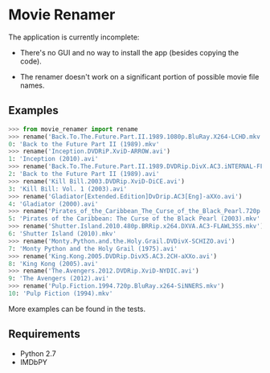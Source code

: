 Movie Renamer
=============
The application is currently incomplete:
 - There's no GUI and no way to install the app (besides copying the code).

 - The renamer doesn't work on a significant portion of possible movie file names.
 
Examples
--------
```python
>>> from movie_renamer import rename
>>> rename('Back.To.The.Future.Part.II.1989.1080p.BluRay.X264-LCHD.mkv')
0: 'Back to the Future Part II (1989).mkv'
>>> rename('Inception.DVDRiP.XviD-ARROW.avi')
1: 'Inception (2010).avi'
>>> rename('Back.To.The.Future.Part.II.1989.DVDRip.DivX.AC3.iNTERNAL-FFM.avi')
2: 'Back to the Future Part II (1989).avi'
>>> rename('Kill Bill.2003.DVDRip.XviD-DiCE.avi')
3: 'Kill Bill: Vol. 1 (2003).avi'
>>> rename('Gladiator[Extended.Edition]DvDrip.AC3[Eng]-aXXo.avi')
4: 'Gladiator (2000).avi'
>>> rename('Pirates_of_the_Caribbean_The_Curse_of_the_Black_Pearl.720p.ESiR.mkv')
5: 'Pirates of the Caribbean: The Curse of the Black Pearl (2003).mkv'
>>> rename('Shutter.Island.2010.480p.BRRip.x264.DXVA.AC3-FLAWL3SS.mkv')
6: 'Shutter Island (2010).mkv'
>>> rename('Monty.Python.and.the.Holy.Grail.DVDivX-SCHIZO.avi')
7: 'Monty Python and the Holy Grail (1975).avi'
>>> rename('King.Kong.2005.DVDRip.DivX5.AC3.2CH-aXXo.avi')
8: 'King Kong (2005).avi'
>>> rename('The.Avengers.2012.DVDRip.XviD-NYDIC.avi')
9: 'The Avengers (2012).avi'
>>> rename('Pulp.Fiction.1994.720p.BluRay.x264-SiNNERS.mkv')
10: 'Pulp Fiction (1994).mkv'
```

More examples can be found in the tests.

Requirements
------------
 - Python 2.7
 - IMDbPY